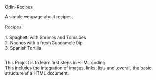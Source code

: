 Odin-Recipes

A simple webpage about recipes.<br><br>
Recipes:<br><br>
    1. Spaghetti with Shrimps and Tomatoes<br>
    2. Nachos with a fresh Guacamole Dip<br>
    3. Spanish Tortilla<br><br>

This Project is to learn first steps in HTML coding<br>
This includes the integration of images, links, lists and ,overall, the basic structure of a HTML document.
